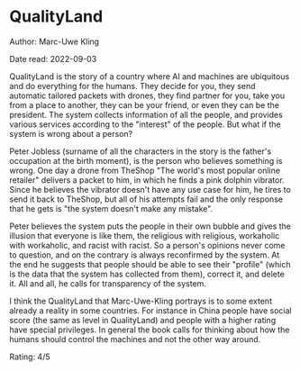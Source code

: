 # QualityLand

Author: Marc-Uwe Kling

Date read: 2022-09-03

QualityLand is the story of a country where AI and machines are ubiquitous and do everything for the humans. They decide for you,  they send automatic tailored packets with drones, they find partner for you, take you from a place to another, they can be your friend, or even they can be the president. The system collects information of all the people, and provides various services according to the "interest" of the people. But what if the system is wrong about a person?

Peter Jobless (surname of all the characters in the story is the father's occupation at the birth moment), is the person who believes something is wrong. One day a drone from TheShop "The world's most popular online retailer" delivers a packet to him, in which he finds a pink dolphin vibrator. Since he believes the vibrator doesn't have any use case for him, he tires to send it back to TheShop, but all of his attempts fail and the only response that he gets is "the system doesn't make any mistake".

Peter believes the system puts the people in their own bubble and gives the illusion that everyone is like them, the religious with religious, workaholic with workaholic, and racist with racist. So a person's opinions never come to question, and on the contrary is always reconfirmed by the system. At the end he suggests that people should be able to see their "profile" (which is the data that the system has collected from them), correct it, and delete it. All and all, he calls for transparency of the system.

I think the QualityLand that Marc-Uwe-Kling portrays is to some extent already a reality in some countries. For instance in China people have social score (the same as level in QualityLand) and people with a higher rating have special privileges. In general the book calls for thinking about how the humans should control the machines and not the other way around.

Rating: 4/5
